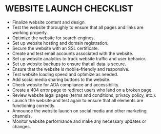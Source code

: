 # WEBSITE LAUNCH CHECKLIST

- Finalize website content and design.
- Test the website thoroughly to ensure that all pages and links are working properly.
- Optimize the website for search engines.
- Set up website hosting and domain registration.
- Secure the website with an SSL certificate.
- Create and test email accounts associated with the website.
- Set up website analytics to track website traffic and user behavior.
- Set up website backups to ensure that all data is secure.
- Ensure that the website is mobile-friendly and responsive.
- Test website loading speed and optimize as needed.
- Add social media sharing buttons to the website.
- Check website for ADA compliance and accessibility.
- Create a 404 error page to redirect users who land on a broken page.
- Review website legal pages (terms and conditions, privacy policy, etc.).
- Launch the website and test again to ensure that all elements are functioning correctly.
- Announce the website launch on social media and other marketing channels.
- Monitor website performance and make any necessary updates or changes.